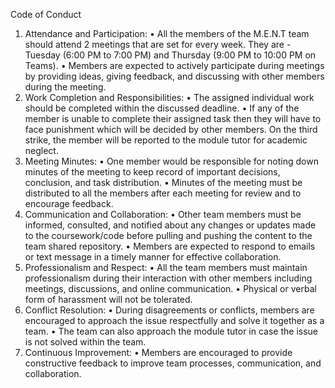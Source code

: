 Code of Conduct
1.	Attendance and Participation:
•	All the members of the M.E.N.T team should attend 2 meetings that are set for every week. They are - Tuesday (6:00 PM to 7:00 PM) and Thursday (9:00 PM to 10:00 PM on Teams).
•	Members are expected to actively participate during meetings by providing ideas, giving feedback, and discussing with other members during the meeting.
2.	Work Completion and Responsibilities:
•	The assigned individual work should be completed within the discussed deadline.
•	If any of the member is unable to complete their assigned task then they will have to face punishment which will be decided by other members. On the third strike, the member will be reported to the module tutor for academic neglect.
3.	Meeting Minutes:
•	One member would be responsible for noting down minutes of the meeting to keep record of important decisions, conclusion, and task distribution.
•	Minutes of the meeting must be distributed to all the members after each meeting for review and to encourage feedback.
4.	Communication and Collaboration:
•	Other team members must be informed, consulted, and notified about any changes or updates made to the coursework/code before pulling and pushing the content to the team shared repository.
•	Members are expected to respond to emails or text message in a timely manner for effective collaboration.
5.	Professionalism and Respect:
•	All the team members must maintain professionalism during their interaction with other members including meetings, discussions, and online communication.
•	Physical or verbal form of harassment will not be tolerated.
6.	Conflict Resolution:
•	During disagreements or conflicts, members are encouraged to approach the issue respectfully and solve it together as a team.
•	The team can also approach the module tutor in case the issue is not solved within the team.
7.	Continuous Improvement:
•	Members are encouraged to provide constructive feedback to improve team processes, communication, and collaboration.
